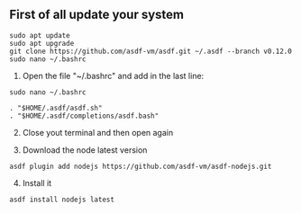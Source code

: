 ## First of all update your system 
`sudo apt update` <br>
`sudo apt upgrade` <br>
`git clone https://github.com/asdf-vm/asdf.git ~/.asdf --branch v0.12.0` <br>
`sudo nano ~/.bashrc`<br>

1) Open the file "~/.bashrc" and add in the last line: 

`sudo nano ~/.bashrc`<br>

`. "$HOME/.asdf/asdf.sh"` <br>
`. "$HOME/.asdf/completions/asdf.bash"`

2) Close yout terminal and then open again

3) Download the node latest version 

`asdf plugin add nodejs https://github.com/asdf-vm/asdf-nodejs.git`

4) Install it

`asdf install nodejs latest`
